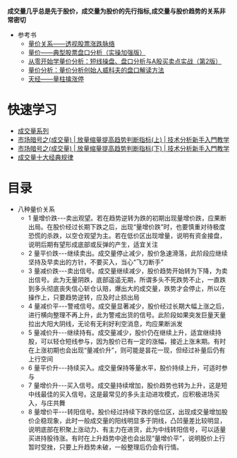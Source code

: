 **成交量几乎总是先于股价，成交量为股价的先行指标,成交量与股价趋势的关系非常密切**
  * 参考书
    * [量价关系——透视股票涨跌脉络](https://weread.qq.com/web/reader/99c32e60813ab9510g0131f4)
    * [量价——典型股票盘口分析（实操加强版）](https://weread.qq.com/web/reader/c86321205cab62c860f8b52)
    * [从零开始学量价分析：短线操盘、盘口分析与A股买卖点实战（第2版）](https://weread.qq.com/web/reader/5f33209072040afd5f3980b)
    * [量价分析：量价分析创始人威科夫的盘口解读方法](https://weread.qq.com/web/reader/20832bf071f8f05c208da05)
    * [天经——量柱擒涨停](https://weread.qq.com/web/reader/36e325105c5f5936e458a40)
     
# 快速学习
* [成交量系列](http://www.net767.com/gupiao/chengjiaoliang/)
* [市场暗号之(成交量) | 放量缩量提高趋势判断指标(上) | 技术分析新手入門教学](https://www.youtube.com/watch?v=Lr1St92sIaQ)
* [市场暗号之(成交量) | 放量缩量提高趋势判断指标(下) | 技术分析新手入門教学](https://www.youtube.com/watch?v=JhJyddwQJuk)
* [成交量十大经典规律](https://www.youtube.com/watch?v=AV4p3JE9qZ4)

# 目录
* 八种量价关系
  * 1 量增价跌---卖出观望。若在趋势逆转为跌的初期出现量增价跌，应果断出局。在股价经过长期下跌之后，出现“量增价跌”时，也要慎重对待极度恐慌的杀跌，以空仓观望为主。若在低价区出现增量，说明有资金接盘，说明后期有望形成底部或反弹的产生，适宜关注
  * 2 量平价跌---继续卖出。成交量停止减少，股价急速滑落，此阶段应继续坚持及早卖出的方针，不要买入，当心“飞刀断手”​
  * 3 量减价跌---卖出信号。成交量继续减少，股价趋势开始转为下降，为卖出信号。此为无量阴跌，底部遥遥无期，所谓多头不死跌势不止，一直跌到多头彻底丧失信心斩仓认赔，爆出大的成交量，跌势才会停止，所以在操作上，只要趋势逆转，应及时止损出局
  * 4 量减价平---警戒信号。成交量显著减少，股价经过长期大幅上涨之后，进行横向整理不再上升，此为警戒出货的信号。此阶段如果突发巨量天量拉出大阳大阴线，无论有无利好利空消息，均应果断派发
  * 5 量减价升---继续持有。成交量减少，股价仍在继续上升，适宜继续持股，可以轻仓短线参与，因为股价已有一定的涨幅，接近上涨末期。有时在上涨初期也会出现“量减价升”​，则可能是昙花一现，但经过补量后仍有上行空间
  * 6 量平价升---持续买入。成交量保持等量水平，股价持续上升，可适时参与
  * 7 量增价升---买入信号。成交量持续增加，股价趋势也转为上升，这是短中线最佳的买入信号。这是最常见的多头主动进攻模式，应积极进场买入，与庄共舞
  * 8 量增价平---转阳信号。股价经过持续下跌的低位区，出现成交量增加股价企稳现象，此时一般成交量的阳线明显多于阴线，凸凹量差比较明显，说明底部在积聚上涨动力、有主力在进货，此为中线转阳信号，可以适量买进持股待涨。有时在上升趋势中途也会出现“量增价平”​，说明股价上行暂时受挫，只要上升趋势未破，一般整理后仍会有行情。
